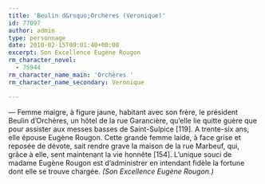 ```yaml
---
title: 'Beulin d&rsquo;Orchères (Veronique)'
id: 77097
author: admin
type: personnage
date: 2010-02-15T09:01:40+00:00
excerpt: Son Excellence Eugène Rougon
rm_character_novel:
  - 75944
rm_character_name_main: 'Orchères '
rm_character_name_secondary: Veronique

---
```

— Femme maigre, à figure jaune, habitant avec son frère, le président Beulin d&rsquo;Orchères, un hôtel de la rue Garancière, qu&rsquo;elle lie quitte guère que pour assister aux messes basses de Saint-Sulpice [119]. A trente-six ans, elle épouse Eugène Rougon. Cette grande femme laide, à face grise et reposée de dévote, sait rendre grave la maison de la rue Marbeuf, qui, grâce à elle, sent maintenant la vie honnête [154]. L&rsquo;unique souci de madame Eugène Rougon est d&rsquo;administrer en intendant fidèle la fortune dont elle se trouve chargée. _(Son Excellence Eugène Rougon.)_
